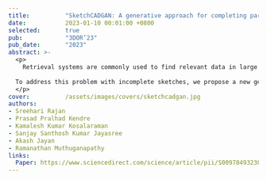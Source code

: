 ```yaml
---
title:          "SketchCADGAN: A generative approach for completing partially drawn query sketches of engineering shapes to enhance retrieval system performance"
date:           2023-01-10 00:01:00 +0800
selected:       true
pub:            "3DOR’23"
pub_date:       "2023"
abstract: >-
  <p>
    Retrieval systems are commonly used to find relevant data in large datasets. In engineering, these systems are useful for locating specific engineering shapes in a large dataset of engineering components. When end users want to search for a shape, they prefer a two-dimensional (2D) sketch over a three-dimensional (3D) object. However, users lacking domain knowledge may struggle to generate a complete query sketch and provide a partially completed sketch instead. Retrieving relevant information from partially drawn sketches is difficult because they may have missing edges, partially drawn circles, holes, ovals, etc. Most retrieval systems compare the similarity between the query and items in the database, so incomplete sketches may be ineffective in finding the relevant information.
  
  To address this problem with incomplete sketches, we propose a new generative adversarial network called SketchCADGAN. This network uses a two-stage cascaded architecture, with the first network attempting to predict a CAD model image from an incomplete sketch and the second network using the CAD model image to predict a completed sketch. Both networks are trained together adversarially. Our approach is proven more effective than other advanced techniques through qualitative and quantitative comparisons. Furthermore, we present the results of the retrieval system using both partially drawn and completed sketches, and demonstrate that incorporating completed sketches from the suggested cascaded GAN architecture results in improved retrieval performance.
  </p>
cover:          /assets/images/covers/sketchcadgan.jpg
authors:
- Sreehari Rajan
- Prasad Pralhad Kendre
- Kamalesh Kumar Kosalaraman
- Sanjay Santhosh Kumar Jayasree
- Akash Jayan
- Ramanathan Muthuganapathy
links:
  Paper: https://www.sciencedirect.com/science/article/pii/S0097849323001243
---
```

